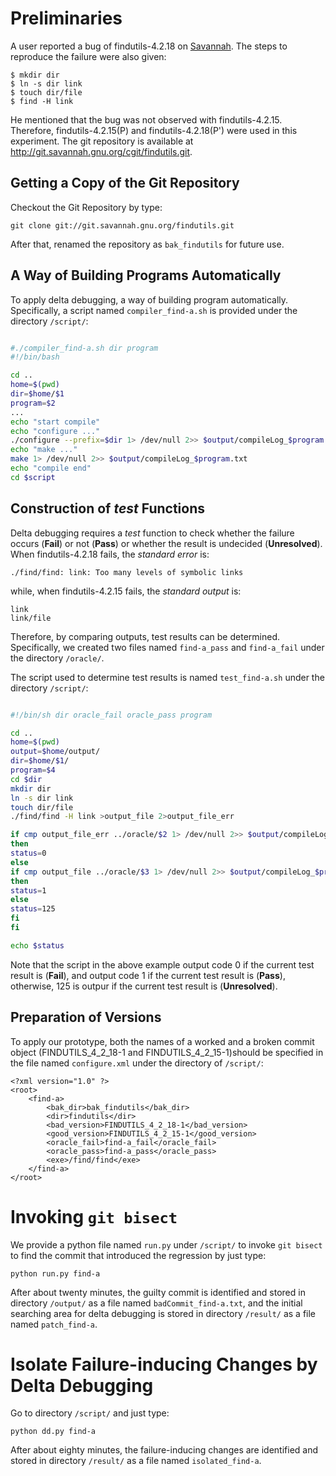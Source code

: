 

# Preliminaries #

A user reported a bug of findutils-4.2.18 on [Savannah](http://savannah.gnu.org/bugs/?12181). The steps to reproduce the failure were also given:
```
$ mkdir dir
$ ln -s dir link
$ touch dir/file
$ find -H link
```

He mentioned that the bug was not observed with findutils-4.2.15. Therefore, findutils-4.2.15(P) and findutils-4.2.18(P') were used in this experiment. The git repository is available at http://git.savannah.gnu.org/cgit/findutils.git.

## Getting a Copy of the Git Repository ##
Checkout the Git Repository by type:
```
git clone git://git.savannah.gnu.org/findutils.git
```
After that, renamed the repository as `bak_findutils` for future use.

## A Way of Building Programs Automatically ##
To apply delta debugging, a way of building program automatically. Specifically, a script named `compiler_find-a.sh` is provided under the directory `/script/`:

```bash

#./compiler_find-a.sh dir program
#!/bin/bash

cd ..
home=$(pwd)
dir=$home/$1
program=$2
...
echo "start compile"
echo "configure ..."
./configure --prefix=$dir 1> /dev/null 2>> $output/compileLog_$program.txt
echo "make ..."
make 1> /dev/null 2>> $output/compileLog_$program.txt
echo "compile end"
cd $script
```

## Construction of _test_ Functions ##

Delta debugging requires a _test_ function to check whether the failure occurs (**Fail**) or not (**Pass**) or whether the result is undecided (**Unresolved**). When findutils-4.2.18 fails, the _standard error_ is:
```
./find/find: link: Too many levels of symbolic links
```
while, when findutils-4.2.15 fails, the _standard output_ is:
```
link
link/file
```
Therefore, by comparing outputs, test results can be determined.
Specifically, we created two files named `find-a_pass` and `find-a_fail` under the directory `/oracle/`.

The script used to determine test results is named `test_find-a.sh` under the directory `/script/`:


```bash

#!/bin/sh dir oracle_fail oracle_pass program

cd ..
home=$(pwd)
output=$home/output/
dir=$home/$1/
program=$4
cd $dir
mkdir dir
ln -s dir link
touch dir/file
./find/find -H link >output_file 2>output_file_err

if cmp output_file_err ../oracle/$2 1> /dev/null 2>> $output/compileLog_$program.txt
then
status=0
else
if cmp output_file ../oracle/$3 1> /dev/null 2>> $output/compileLog_$program.txt
then
status=1
else
status=125
fi
fi

echo $status
```

Note that the script in the above example output code 0 if the current test result is (**Fail**), and output code 1 if the current test result is (**Pass**), otherwise, 125 is outpur if the current test result is (**Unresolved**).

## Preparation of Versions ##
To apply our prototype, both the names of a worked and a broken
commit object (FINDUTILS\_4\_2\_18-1 and FINDUTILS\_4\_2\_15-1)should be specified in the file named `configure.xml` under the directory of `/script/`:

```
<?xml version="1.0" ?>
<root>
    <find-a>
        <bak_dir>bak_findutils</bak_dir>
        <dir>findutils</dir>
        <bad_version>FINDUTILS_4_2_18-1</bad_version>
        <good_version>FINDUTILS_4_2_15-1</good_version>
        <oracle_fail>find-a_fail</oracle_fail>
        <oracle_pass>find-a_pass</oracle_pass>
        <exe>/find/find</exe>
    </find-a>
</root>
```

# Invoking `git bisect` #
We provide a python file named `run.py` under `/script/` to invoke `git bisect` to find the commit that introduced the regression by just type:
```
python run.py find-a
```
After about twenty minutes, the guilty commit is identified and stored in directory `/output/` as a file named `badCommit_find-a.txt`, and the initial searching area for delta debugging is stored in directory `/result/` as a file named `patch_find-a`.

# Isolate Failure-inducing Changes by Delta Debugging #
Go to directory `/script/` and just type:
```
python dd.py find-a
```
After about eighty minutes, the failure-inducing changes are identified and stored in directory `/result/` as a file named `isolated_find-a`.